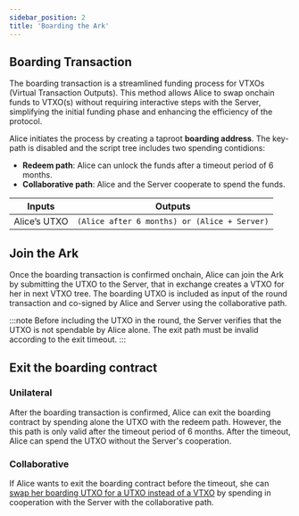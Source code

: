 ```yaml
---
sidebar_position: 2
title: 'Boarding the Ark'
---
```



## Boarding Transaction 

The boarding transaction is a streamlined funding process for VTXOs (Virtual Transaction Outputs). This method allows Alice to swap onchain funds to VTXO(s) without requiring interactive steps with the Server, simplifying the initial funding phase and enhancing the efficiency of the protocol.

Alice initiates the process by creating a taproot **boarding address**. The key-path is disabled and the script tree includes two spending contidions:
- **Redeem path**: Alice can unlock the funds after a timeout period of 6 months.
- **Collaborative path**: Alice and the Server cooperate to spend the funds.

| Inputs       | Outputs                                                                     |
| ------------ | --------------------------------------------------------------------------- |
| Alice’s UTXO | `(Alice after 6 months) or (Alice + Server)`                                         |

## Join the Ark

Once the boarding transaction is confirmed onchain, Alice can join the Ark by submitting the UTXO to the Server, that in exchange creates a VTXO for her in next VTXO tree. The boarding UTXO is included as input of the round transaction and co-signed by Alice and Server using the collaborative path.

:::note
Before including the UTXO in the round, the Server verifies that the UTXO is not spendable by Alice alone. The exit path must be invalid according to the exit timeout.
:::

## Exit the boarding contract

### Unilateral

After the boarding transaction is confirmed, Alice can exit the boarding contract by spending alone the UTXO with the redeem path. However, the this path is only valid after the timeout period of 6 months. After the timeout, Alice can spend the UTXO without the Server's cooperation.

### Collaborative

If Alice wants to exit the boarding contract before the timeout, she can [swap her boarding UTXO for a UTXO instead of a VTXO](./leaving.md#cooperative-exit) by spending in cooperation with the Server with the collaborative path.